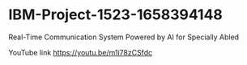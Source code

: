 # IBM-Project-1523-1658394148
Real-Time Communication System Powered by AI for Specially Abled
   
   YouTube link
     https://youtu.be/m1i78zCSfdc
